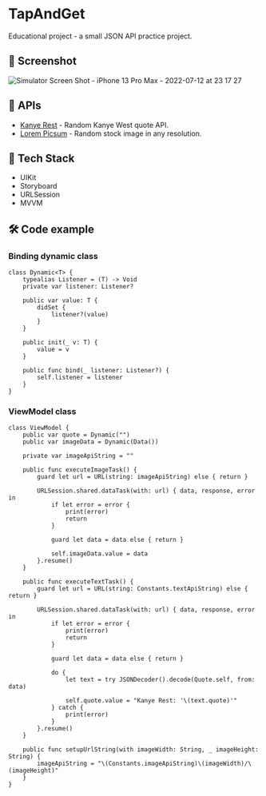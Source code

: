 # TapAndGet

Educational project - a small JSON API practice project.

## 📸 Screenshot

![Simulator Screen Shot - iPhone 13 Pro Max - 2022-07-12 at 23 17 27](https://user-images.githubusercontent.com/58942445/178587775-a4ad347d-dc7a-4267-9afd-bb750199fefb.png)

## 🤖 APIs

- [Kanye Rest](https://api.kanye.rest) - Random Kanye West quote API.
- [Lorem Picsum](https://picsum.photos/) - Random stock image in any resolution.

## 🔨 Tech Stack

- UIKit
- Storyboard
- URLSession
- MVVM

## 🛠 Code example

### Binding dynamic class

```
class Dynamic<T> {
    typealias Listener = (T) -> Void
    private var listener: Listener?
    
    public var value: T {
        didSet {
            listener?(value)
        }
    }
    
    public init(_ v: T) {
        value = v
    }
    
    public func bind(_ listener: Listener?) {
        self.listener = listener
    }
}
```

### ViewModel class

```
class ViewModel {
    public var quote = Dynamic("")
    public var imageData = Dynamic(Data())
    
    private var imageApiString = ""
    
    public func executeImageTask() {
        guard let url = URL(string: imageApiString) else { return }
        
        URLSession.shared.dataTask(with: url) { data, response, error in
            if let error = error {
                print(error)
                return
            }
            
            guard let data = data else { return }
            
            self.imageData.value = data
        }.resume()
    }
    
    public func executeTextTask() {
        guard let url = URL(string: Constants.textApiString) else { return }
        
        URLSession.shared.dataTask(with: url) { data, response, error in
            if let error = error {
                print(error)
                return
            }
            
            guard let data = data else { return }
            
            do {
                let text = try JSONDecoder().decode(Quote.self, from: data)
                
                self.quote.value = "Kanye Rest: '\(text.quote)'"
            } catch {
                print(error)
            }
        }.resume()
    }
    
    public func setupUrlString(with imageWidth: String, _ imageHeight: String) {
        imageApiString = "\(Constants.imageApiString)\(imageWidth)/\(imageHeight)"
    }
}
```
